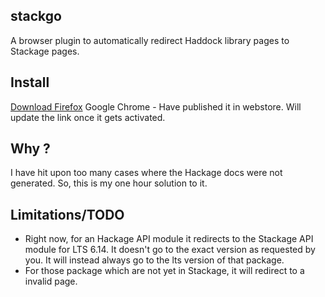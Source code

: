stackgo
---------

A browser plugin to automatically redirect Haddock library pages to Stackage pages. 

Install
--------

[Download Firefox](https://github.com/psibi/stackgo/blob/master/dist/stackgo-1.0-fx+an.xpi?raw=true)
Google Chrome - Have published it in webstore. Will update the link once it gets activated.


Why ?
------

I have hit upon too many cases where the Hackage docs were not
generated. So, this is my one hour solution to it.

Limitations/TODO
-------------------

* Right now, for an Hackage API module it redirects to the Stackage
  API module for LTS 6.14. It doesn't go to the exact version as
  requested by you. It will instead always go to the lts version of
  that package.
* For those package which are not yet in Stackage, it will redirect to
  a invalid page.

